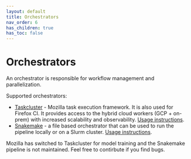 ```yaml
---
layout: default
title: Orchestrators
nav_order: 6
has_children: true
has_toc: false
---
```


# Orchestrators

An orchestrator is responsible for workflow management and parallelization.

Supported orchestrators:

- [Taskcluster](https://taskcluster.net/) - Mozilla task execution framework. It is also used for Firefox CI. 
  It provides access to the hybrid cloud workers (GCP + on-prem) with increased scalability and observability. 
  [Usage instructions](task-cluster.md).
- [Snakemake](https://snakemake.github.io/) - a file based orchestrator that can be used to run the pipeline locally or on a Slurm cluster. 
  [Usage instructions](snakemake.md). 

Mozilla has switched to Taskcluster for model training 
and the Snakemake pipeline is not maintained. 
Feel free to contirbute if you find bugs.
